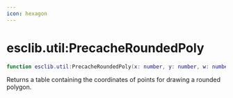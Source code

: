 ```yaml
---
icon: hexagon
---
```


# esclib.util:PrecacheRoundedPoly

```lua
function esclib.util:PrecacheRoundedPoly(x: number, y: number, w: number, h: number, radius: number, cornerPoints: number) -> table
```

Returns a table containing the coordinates of points for drawing a rounded polygon.
